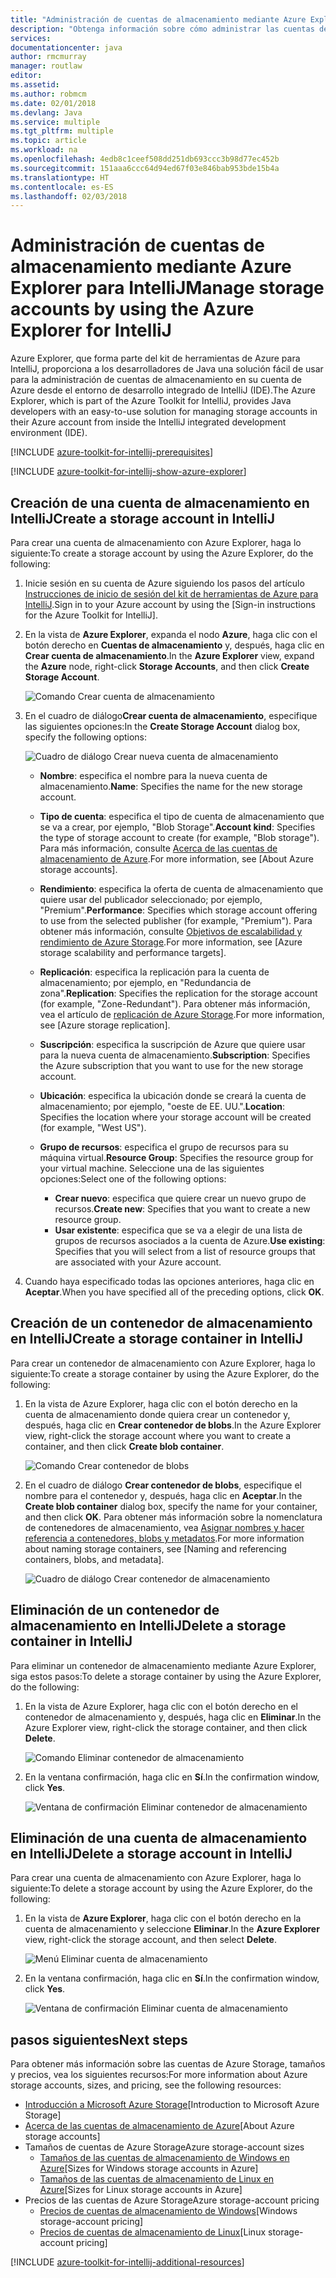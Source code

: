 ```yaml
---
title: "Administración de cuentas de almacenamiento mediante Azure Explorer para IntelliJ"
description: "Obtenga información sobre cómo administrar las cuentas de Azure Storage mediante Azure Explorer para IntelliJ."
services: 
documentationcenter: java
author: rmcmurray
manager: routlaw
editor: 
ms.assetid: 
ms.author: robmcm
ms.date: 02/01/2018
ms.devlang: Java
ms.service: multiple
ms.tgt_pltfrm: multiple
ms.topic: article
ms.workload: na
ms.openlocfilehash: 4edb8c1ceef508dd251db693ccc3b98d77ec452b
ms.sourcegitcommit: 151aaa6ccc64d94ed67f03e846bab953bde15b4a
ms.translationtype: HT
ms.contentlocale: es-ES
ms.lasthandoff: 02/03/2018
---
```

# <a name="manage-storage-accounts-by-using-the-azure-explorer-for-intellij"></a><span data-ttu-id="9084e-103">Administración de cuentas de almacenamiento mediante Azure Explorer para IntelliJ</span><span class="sxs-lookup"><span data-stu-id="9084e-103">Manage storage accounts by using the Azure Explorer for IntelliJ</span></span>

<span data-ttu-id="9084e-104">Azure Explorer, que forma parte del kit de herramientas de Azure para IntelliJ, proporciona a los desarrolladores de Java una solución fácil de usar para la administración de cuentas de almacenamiento en su cuenta de Azure desde el entorno de desarrollo integrado de IntelliJ (IDE).</span><span class="sxs-lookup"><span data-stu-id="9084e-104">The Azure Explorer, which is part of the Azure Toolkit for IntelliJ, provides Java developers with an easy-to-use solution for managing storage accounts in their Azure account from inside the IntelliJ integrated development environment (IDE).</span></span>

[!INCLUDE [azure-toolkit-for-intellij-prerequisites](../includes/azure-toolkit-for-intellij-prerequisites.md)]

[!INCLUDE [azure-toolkit-for-intellij-show-azure-explorer](../includes/azure-toolkit-for-intellij-show-azure-explorer.md)]

## <a name="create-a-storage-account-in-intellij"></a><span data-ttu-id="9084e-105">Creación de una cuenta de almacenamiento en IntelliJ</span><span class="sxs-lookup"><span data-stu-id="9084e-105">Create a storage account in IntelliJ</span></span>

<span data-ttu-id="9084e-106">Para crear una cuenta de almacenamiento con Azure Explorer, haga lo siguiente:</span><span class="sxs-lookup"><span data-stu-id="9084e-106">To create a storage account by using the Azure Explorer, do the following:</span></span>

1. <span data-ttu-id="9084e-107">Inicie sesión en su cuenta de Azure siguiendo los pasos del artículo [Instrucciones de inicio de sesión del kit de herramientas de Azure para IntelliJ].</span><span class="sxs-lookup"><span data-stu-id="9084e-107">Sign in to your Azure account by using the [Sign-in instructions for the Azure Toolkit for IntelliJ].</span></span> 

2. <span data-ttu-id="9084e-108">En la vista de **Azure Explorer**, expanda el nodo **Azure**, haga clic con el botón derecho en **Cuentas de almacenamiento** y, después, haga clic en **Crear cuenta de almacenamiento**.</span><span class="sxs-lookup"><span data-stu-id="9084e-108">In the **Azure Explorer** view, expand the **Azure** node, right-click **Storage Accounts**, and then click **Create Storage Account**.</span></span>

   ![Comando Crear cuenta de almacenamiento][CS01]

3. <span data-ttu-id="9084e-110">En el cuadro de diálogo**Crear cuenta de almacenamiento**, especifique las siguientes opciones:</span><span class="sxs-lookup"><span data-stu-id="9084e-110">In the **Create Storage Account** dialog box, specify the following options:</span></span>

   ![Cuadro de diálogo Crear nueva cuenta de almacenamiento][CS02]

   * <span data-ttu-id="9084e-112">**Nombre**: especifica el nombre para la nueva cuenta de almacenamiento.</span><span class="sxs-lookup"><span data-stu-id="9084e-112">**Name**: Specifies the name for the new storage account.</span></span>

   * <span data-ttu-id="9084e-113">**Tipo de cuenta**: especifica el tipo de cuenta de almacenamiento que se va a crear, por ejemplo, "Blob Storage".</span><span class="sxs-lookup"><span data-stu-id="9084e-113">**Account kind**: Specifies the type of storage account to create (for example, "Blob storage").</span></span> <span data-ttu-id="9084e-114">Para más información, consulte [Acerca de las cuentas de almacenamiento de Azure].</span><span class="sxs-lookup"><span data-stu-id="9084e-114">For more information, see [About Azure storage accounts].</span></span> 

   * <span data-ttu-id="9084e-115">**Rendimiento**: especifica la oferta de cuenta de almacenamiento que quiere usar del publicador seleccionado; por ejemplo, "Premium".</span><span class="sxs-lookup"><span data-stu-id="9084e-115">**Performance**: Specifies which storage account offering to use from the selected publisher (for example, "Premium").</span></span> <span data-ttu-id="9084e-116">Para obtener más información, consulte [Objetivos de escalabilidad y rendimiento de Azure Storage].</span><span class="sxs-lookup"><span data-stu-id="9084e-116">For more information, see [Azure storage scalability and performance targets].</span></span> 

   * <span data-ttu-id="9084e-117">**Replicación**: especifica la replicación para la cuenta de almacenamiento; por ejemplo, en "Redundancia de zona".</span><span class="sxs-lookup"><span data-stu-id="9084e-117">**Replication**: Specifies the replication for the storage account (for example, "Zone-Redundant").</span></span> <span data-ttu-id="9084e-118">Para obtener más información, vea el artículo de [replicación de Azure Storage].</span><span class="sxs-lookup"><span data-stu-id="9084e-118">For more information, see [Azure storage replication].</span></span> 

   * <span data-ttu-id="9084e-119">**Suscripción**: especifica la suscripción de Azure que quiere usar para la nueva cuenta de almacenamiento.</span><span class="sxs-lookup"><span data-stu-id="9084e-119">**Subscription**: Specifies the Azure subscription that you want to use for the new storage account.</span></span>

   * <span data-ttu-id="9084e-120">**Ubicación**: especifica la ubicación donde se creará la cuenta de almacenamiento; por ejemplo, "oeste de EE. UU.".</span><span class="sxs-lookup"><span data-stu-id="9084e-120">**Location**: Specifies the location where your storage account will be created (for example, "West US").</span></span>

   * <span data-ttu-id="9084e-121">**Grupo de recursos**: especifica el grupo de recursos para su máquina virtual.</span><span class="sxs-lookup"><span data-stu-id="9084e-121">**Resource Group**: Specifies the resource group for your virtual machine.</span></span> <span data-ttu-id="9084e-122">Seleccione una de las siguientes opciones:</span><span class="sxs-lookup"><span data-stu-id="9084e-122">Select one of the following options:</span></span>
      * <span data-ttu-id="9084e-123">**Crear nuevo**: especifica que quiere crear un nuevo grupo de recursos.</span><span class="sxs-lookup"><span data-stu-id="9084e-123">**Create new**: Specifies that you want to create a new resource group.</span></span>
      * <span data-ttu-id="9084e-124">**Usar existente**: especifica que se va a elegir de una lista de grupos de recursos asociados a la cuenta de Azure.</span><span class="sxs-lookup"><span data-stu-id="9084e-124">**Use existing**: Specifies that you will select from a list of resource groups that are associated with your Azure account.</span></span>

4. <span data-ttu-id="9084e-125">Cuando haya especificado todas las opciones anteriores, haga clic en **Aceptar**.</span><span class="sxs-lookup"><span data-stu-id="9084e-125">When you have specified all of the preceding options, click **OK**.</span></span>

## <a name="create-a-storage-container-in-intellij"></a><span data-ttu-id="9084e-126">Creación de un contenedor de almacenamiento en IntelliJ</span><span class="sxs-lookup"><span data-stu-id="9084e-126">Create a storage container in IntelliJ</span></span>

<span data-ttu-id="9084e-127">Para crear un contenedor de almacenamiento con Azure Explorer, haga lo siguiente:</span><span class="sxs-lookup"><span data-stu-id="9084e-127">To create a storage container by using the Azure Explorer, do the following:</span></span>

1. <span data-ttu-id="9084e-128">En la vista de Azure Explorer, haga clic con el botón derecho en la cuenta de almacenamiento donde quiera crear un contenedor y, después, haga clic en **Crear contenedor de blobs**.</span><span class="sxs-lookup"><span data-stu-id="9084e-128">In the Azure Explorer view, right-click the storage account where you want to create a container, and then click **Create blob container**.</span></span>

   ![Comando Crear contenedor de blobs][CC01]

2. <span data-ttu-id="9084e-130">En el cuadro de diálogo **Crear contenedor de blobs**, especifique el nombre para el contenedor y, después, haga clic en **Aceptar**.</span><span class="sxs-lookup"><span data-stu-id="9084e-130">In the **Create blob container** dialog box, specify the name for your container, and then click **OK**.</span></span> <span data-ttu-id="9084e-131">Para obtener más información sobre la nomenclatura de contenedores de almacenamiento, vea [Asignar nombres y hacer referencia a contenedores, blobs y metadatos].</span><span class="sxs-lookup"><span data-stu-id="9084e-131">For more information about naming storage containers, see [Naming and referencing containers, blobs, and metadata].</span></span>

   ![Cuadro de diálogo Crear contenedor de almacenamiento][CC02]

## <a name="delete-a-storage-container-in-intellij"></a><span data-ttu-id="9084e-133">Eliminación de un contenedor de almacenamiento en IntelliJ</span><span class="sxs-lookup"><span data-stu-id="9084e-133">Delete a storage container in IntelliJ</span></span>

<span data-ttu-id="9084e-134">Para eliminar un contenedor de almacenamiento mediante Azure Explorer, siga estos pasos:</span><span class="sxs-lookup"><span data-stu-id="9084e-134">To delete a storage container by using the Azure Explorer, do the following:</span></span>

1. <span data-ttu-id="9084e-135">En la vista de Azure Explorer, haga clic con el botón derecho en el contenedor de almacenamiento y, después, haga clic en **Eliminar**.</span><span class="sxs-lookup"><span data-stu-id="9084e-135">In the Azure Explorer view, right-click the storage container, and then click **Delete**.</span></span>

   ![Comando Eliminar contenedor de almacenamiento][DC01]

2. <span data-ttu-id="9084e-137">En la ventana confirmación, haga clic en **Sí**.</span><span class="sxs-lookup"><span data-stu-id="9084e-137">In the confirmation window, click **Yes**.</span></span>

   ![Ventana de confirmación Eliminar contenedor de almacenamiento][DC02]

## <a name="delete-a-storage-account-in-intellij"></a><span data-ttu-id="9084e-139">Eliminación de una cuenta de almacenamiento en IntelliJ</span><span class="sxs-lookup"><span data-stu-id="9084e-139">Delete a storage account in IntelliJ</span></span>

<span data-ttu-id="9084e-140">Para crear una cuenta de almacenamiento con Azure Explorer, haga lo siguiente:</span><span class="sxs-lookup"><span data-stu-id="9084e-140">To delete a storage account by using the Azure Explorer, do the following:</span></span>

1. <span data-ttu-id="9084e-141">En la vista de **Azure Explorer**, haga clic con el botón derecho en la cuenta de almacenamiento y seleccione **Eliminar**.</span><span class="sxs-lookup"><span data-stu-id="9084e-141">In the **Azure Explorer** view, right-click the storage account, and then select **Delete**.</span></span>

   ![Menú Eliminar cuenta de almacenamiento][DS01]

2. <span data-ttu-id="9084e-143">En la ventana confirmación, haga clic en **Sí**.</span><span class="sxs-lookup"><span data-stu-id="9084e-143">In the confirmation window, click **Yes**.</span></span>

   ![Ventana de confirmación Eliminar cuenta de almacenamiento][DS02]

## <a name="next-steps"></a><span data-ttu-id="9084e-145">pasos siguientes</span><span class="sxs-lookup"><span data-stu-id="9084e-145">Next steps</span></span>

<span data-ttu-id="9084e-146">Para obtener más información sobre las cuentas de Azure Storage, tamaños y precios, vea los siguientes recursos:</span><span class="sxs-lookup"><span data-stu-id="9084e-146">For more information about Azure storage accounts, sizes, and pricing, see the following resources:</span></span>

* <span data-ttu-id="9084e-147">[Introducción a Microsoft Azure Storage]</span><span class="sxs-lookup"><span data-stu-id="9084e-147">[Introduction to Microsoft Azure Storage]</span></span>
* <span data-ttu-id="9084e-148">[Acerca de las cuentas de almacenamiento de Azure]</span><span class="sxs-lookup"><span data-stu-id="9084e-148">[About Azure storage accounts]</span></span>
* <span data-ttu-id="9084e-149">Tamaños de cuentas de Azure Storage</span><span class="sxs-lookup"><span data-stu-id="9084e-149">Azure storage-account sizes</span></span>
  * <span data-ttu-id="9084e-150">[Tamaños de las cuentas de almacenamiento de Windows en Azure]</span><span class="sxs-lookup"><span data-stu-id="9084e-150">[Sizes for Windows storage accounts in Azure]</span></span>
  * <span data-ttu-id="9084e-151">[Tamaños de las cuentas de almacenamiento de Linux en Azure]</span><span class="sxs-lookup"><span data-stu-id="9084e-151">[Sizes for Linux storage accounts in Azure]</span></span>
* <span data-ttu-id="9084e-152">Precios de las cuentas de Azure Storage</span><span class="sxs-lookup"><span data-stu-id="9084e-152">Azure storage-account pricing</span></span>
  * <span data-ttu-id="9084e-153">[Precios de cuentas de almacenamiento de Windows]</span><span class="sxs-lookup"><span data-stu-id="9084e-153">[Windows storage-account pricing]</span></span>
  * <span data-ttu-id="9084e-154">[Precios de cuentas de almacenamiento de Linux]</span><span class="sxs-lookup"><span data-stu-id="9084e-154">[Linux storage-account pricing]</span></span>

[!INCLUDE [azure-toolkit-for-intellij-additional-resources](../includes/azure-toolkit-for-intellij-additional-resources.md)]

<!-- URL List -->

[Instrucciones de inicio de sesión del kit de herramientas de Azure para IntelliJ]: ./azure-toolkit-for-intellij-sign-in-instructions.md
[Introducción a Microsoft Azure Storage]: /azure/storage/storage-introduction
[Acerca de las cuentas de almacenamiento de Azure]: /azure/storage/storage-create-storage-account
[replicación de Azure Storage]: /azure/storage/storage-redundancy
[Objetivos de escalabilidad y rendimiento de Azure Storage]: /azure/storage/storage-scalability-targets
[Asignar nombres y hacer referencia a contenedores, blobs y metadatos]: http://go.microsoft.com/fwlink/?LinkId=255555

[Tamaños de las cuentas de almacenamiento de Windows en Azure]: /azure/virtual-machines/virtual-machines-windows-sizes
[Tamaños de las cuentas de almacenamiento de Linux en Azure]: /azure/virtual-machines/virtual-machines-linux-sizes
[Precios de cuentas de almacenamiento de Windows]: /pricing/details/virtual-machines/windows/
[Precios de cuentas de almacenamiento de Linux]: /pricing/details/virtual-machines/linux/

<!-- IMG List -->

[CS01]: media/azure-toolkit-for-intellij-managing-storage-accounts-using-azure-explorer/CS01.png
[CS02]: media/azure-toolkit-for-intellij-managing-storage-accounts-using-azure-explorer/CS02.png
[CC01]: media/azure-toolkit-for-intellij-managing-storage-accounts-using-azure-explorer/CC01.png
[CC02]: media/azure-toolkit-for-intellij-managing-storage-accounts-using-azure-explorer/CC02.png

[DS01]: media/azure-toolkit-for-intellij-managing-storage-accounts-using-azure-explorer/DS01.png
[DS02]: media/azure-toolkit-for-intellij-managing-storage-accounts-using-azure-explorer/DS02.png
[DC01]: media/azure-toolkit-for-intellij-managing-storage-accounts-using-azure-explorer/DC01.png
[DC02]: media/azure-toolkit-for-intellij-managing-storage-accounts-using-azure-explorer/DC02.png
